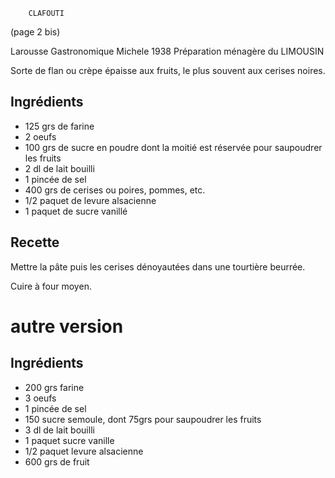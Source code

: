 		CLAFOUTI

(page 2 bis)

Larousse Gastronomique Michele 1938
Préparation ménagère du LIMOUSIN

Sorte de flan ou crèpe épaisse aux fruits, le plus souvent aux cerises
noires.

## Ingrédients
* 125 grs de farine
*   2 oeufs
* 100 grs de sucre en poudre dont la moitié est réservée pour
saupoudrer les fruits
*   2 dl de lait bouilli
*   1 pincée de sel
* 400 grs de cerises ou poires, pommes, etc.
* 1/2 paquet de levure alsacienne
*   1 paquet de sucre vanillé

## Recette

Mettre la pâte puis  les cerises dénoyautées dans une tourtière
beurrée.

Cuire à four moyen.


# autre version
		
## Ingrédients
* 200 grs farine
* 3 oeufs
* 1 pincée de sel
* 150 sucre semoule, dont 75grs pour saupoudrer les fruits
* 3 dl de lait bouilli
* 1 paquet sucre vanille 
* 1/2 paquet levure alsacienne
* 600 grs de fruit

